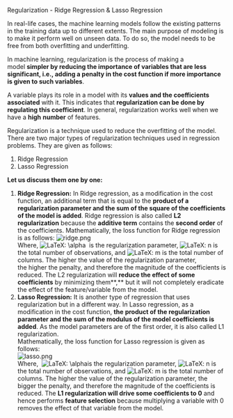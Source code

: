 Regularization - Ridge Regression & Lasso Regression

In real-life cases, the machine learning models follow the existing patterns in the training data up to different extents. The main purpose of modeling is to make it perform well on unseen data. To do so, the model needs to be free from both overfitting and underfitting.

In machine learning, regularization is the process of making a model **simpler by reducing the importance of variables that are less significant, i.e., adding a penalty in the cost function if more importance is given to such variables**.

A variable plays its role in a model with its **values and the coefficients associated** with it. This indicates that **regularization can be done by regulating this coefficient**. In general, regularization works well when we have a **high** **number** of features.

Regularization is a technique used to reduce the overfitting of the model. There are two major types of regularization techniques used in regression problems. They are given as follows:

1. Ridge Regression
2. Lasso Regression

**Let us discuss them one by one:**

1. **Ridge Regression:** In Ridge regression, as a modification in the cost function, an additional term that is equal to the **product of a regularization parameter and the sum of the square of the coefficients of the model is added**. Ridge regression is also called **L2 regularization** because the **additive term** contains the **second order** of the coefficients.
   Mathematically, the loss function for Ridge regression is as follows:
   ![ridge.png](https://olympus.mygreatlearning.com/courses/74509/files/6958172/preview?verifier=FL5x24lOJct2zcHrlCznff4Vc0TME0sYon1K4KdN)  
   Where, ![LaTeX: \alpha](https://olympus.mygreatlearning.com/equation_images/%255Calpha "\\alpha")  is the regularization parameter, ![LaTeX: n](https://olympus.mygreatlearning.com/equation_images/n "n") is the total number of observations, and ![LaTeX: m](https://olympus.mygreatlearning.com/equation_images/m "m") is the total number of columns.
   The higher the value of the regularization parameter, the higher the penalty, and therefore the magnitude of the coefficients is reduced.
   The L2 regularization will **reduce the effect of some coefficients** by minimizing them**,** but it will not completely eradicate the effect of the feature/variable from the model.
2. **Lasso Regression:** It is another type of regression that uses regularization but in a different way. In Lasso regression, as a modification in the cost function, **the** **product of the regularization parameter and the sum of the modulus of the model coefficients is added**. As the model parameters are of the first order, it is also called L1 regularization.  
   Mathematically, the loss function for Lasso regression is given as follows:    
    ![lasso.png](https://olympus.mygreatlearning.com/courses/74509/files/6958171/preview?verifier=JU7eK3SAFetoVVLVHwDmKS1zecYoyNRs7Ev2Umz5)  
    Where,  ![LaTeX: \alpha](https://olympus.mygreatlearning.com/equation_images/%255Calpha "\\alpha")is the regularization parameter, ![LaTeX: n](https://olympus.mygreatlearning.com/equation_images/n "n") is the total number of observations, and ![LaTeX: m](https://olympus.mygreatlearning.com/equation_images/m "m") is the total number of columns.
   The higher the value of the regularization parameter, the bigger the penalty, and therefore the magnitude of the coefficients is reduced. The **L1 regularization will drive some coefficients to 0** and hence performs **feature selection** because multiplying a variable with 0 removes the effect of that variable from the model.
